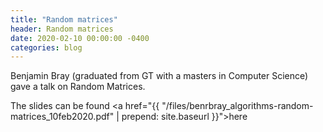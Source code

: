 ```yaml
---
title: "Random matrices"
header: Random matrices
date: 2020-02-10 00:00:00 -0400
categories: blog
---
```


Benjamin Bray (graduated from GT with a masters in Computer Science)
gave a talk on Random Matrices.

The slides can be found <a href="{{ "/files/benrbray_algorithms-random-matrices_10feb2020.pdf" | prepend: site.baseurl }}">here</a>
